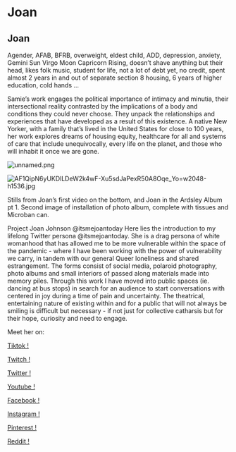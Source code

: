 # Joan

## Joan

Agender, AFAB, BFRB, overweight, eldest child, ADD, depression, anxiety, Gemini Sun Virgo Moon Capricorn Rising, doesn’t shave anything but their head, likes folk music, student for life, not a lot of debt yet, no credit, spent almost 2 years in and out of separate section 8 housing, 6 years of higher education, cold hands ... 

Samie’s work engages the political importance of intimacy and minutia, their intersectional reality contrasted by the implications of a body and conditions they could never choose. They unpack the relationships and experiences that have developed as a result of this existence. A native New Yorker, with a family that’s lived in the United States for close to 100 years, her work explores dreams of housing equity, healthcare for all and systems of care that include unequivocally, every life on the planet, and those who will inhabit it once we are gone.


![unnamed.png]({{site.baseurl}}/unnamed.png)

![AF1QipN6yUKDlLDeW2k4wF-Xu5sdJaPexR50A8Oqe_Yo=w2048-h1536.jpg]({{site.baseurl}}/AF1QipN6yUKDlLDeW2k4wF-Xu5sdJaPexR50A8Oqe_Yo=w2048-h1536.jpg)


Stills from Joan’s first video on the bottom, and Joan in the Ardsley Album pt 1.
Second image of installation of  photo album, complete with tissues and Microban can.

Project
Joan Johnson @itsmejoantoday
Here lies the introduction to my lifelong Twitter persona @itsmejoantoday. She is a drag persona of white womanhood that has allowed me to be more vulnerable within the space of the 
pandemic - where I have been working with the power of vulnerability we carry, in tandem with our general Queer loneliness and shared estrangement. The forms consist of social media, polaroid photography, photo albums and small interiors of passed along materials made into memory piles. Through this work I have moved into public spaces (ie. dancing at bus stops) in search for an audience to start conversations with centered in joy during a time of pain and 
uncertainty. The theatrical, entertaining nature of existing within and for a public that will not always be smiling is difficult but necessary - if not just for collective catharsis but for their hope, curiosity and need to engage. 

Meet her on:

[Tiktok !](https://www.tiktok.com/@itsmejoantoday?lang=en)

[Twitch !](https://www.twitch.tv/search?term=itsmejoantoday)

[Twitter !](https://twitter.com/itsmejoantoday)

[Youtube !](https://www.youtube.com/watch?v=XENCwOIuHDg&t=590s)

[Facebook !](https://www.facebook.com/people/Joan-Johnson/100059456732010)

[Instagram !](https://www.instagram.com/itsmejoantoday/)

[Pinterest !](https://www.pinterest.com/itsmejoantoday/)

[Reddit !](https://www.reddit.com/user/Itsmejoantoday/comments/ji2ce8/oh_is_this_why_i_cant_post_it_i_didnt_give_it_a/)
